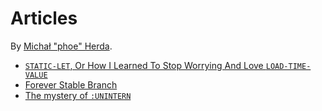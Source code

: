 # Articles

By [Michał "phoe" Herda](mailto:phoe@disroot.org).

* [`STATIC-LET`, Or How I Learned To Stop Worrying And Love `LOAD-TIME-VALUE`](2022-01-29-static-let/static-let.md)
* [Forever Stable Branch](2022-01-20-forever-stable-branch/forever.md)
* [The mystery of `:UNINTERN`](2022-01-17-the-mystery-of-unintern/unintern.md)
